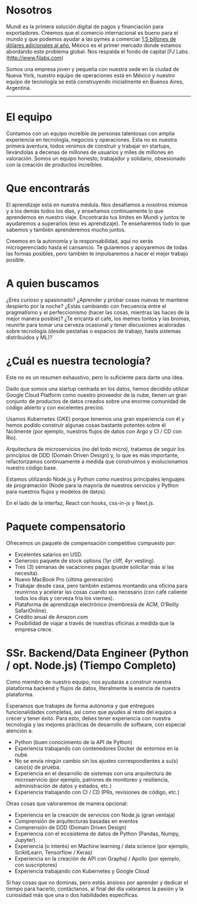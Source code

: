 # Nosotros
Mundi es la primera solución digital de pagos y financiación para exportadores. Creemos que el comercio internacional es bueno para el mundo y que podemos ayudar a las pymes a comerciar [1,5 billones de dólares adicionales al año.](https://www.adb.org/sites/default/files/publication/359631/adb-briefs-83.pdf) México es el primer mercado donde estamos abordando este problema global.
Nos respalda el fondo de capital [FJ Labs.(http://www.fjlabs.com)

Somos una empresa joven y pequeña con nuestra sede en la ciudad de Nueva York, nuestro equipo de operaciones está en México y nuestro equipo de tecnología se está construyendo inicialmente en Buenos Aires, Argentina.

---

# El equipo
Contamos con un equipo increíble de personas talentosas con amplia experiencia en tecnología, negocios y operaciones.
Esta no es nuestra primera aventura, todos venimos de construir y trabajar en startups, llevándolas a decenas de millones de usuarios y miles de millones en valoración.
Somos un equipo honesto, trabajador y solidario, obsesionado con la creación de productos increíbles.

# Que encontrarás
El aprendizaje está en nuestra médula. Nos desafiamos a nosotros mismos y a los demás todos los días, y enseñamos continuamente lo que aprendemos en nuestro viaje.
Encontrarás tus límites en Mundi y juntos te ayudaremos a superarlos (eso es aprendizaje).
Te enseñaremos todo lo que sabemos y también aprenderemos mucho juntos.

Creemos en la autonomía y la responsabilidad, aquí no serás microgerenciado hasta el cansancio.
Te guiaremos y apoyaremos de todas las formas posibles, pero también te impulsaremos a hacer el mejor trabajo posible.

# A quien buscamos
¿Eres curioso y apasionado?
¿Aprender y probar cosas nuevas te mantiene despierto por la noche?
¿Estás cambiando con frecuencia entre el pragmatismo y el perfeccionismo (hacer las cosas, mientras las haces de la mejor manera posible)?
¿Te encanta el café, los memes tontos y las bromas, reunirte para tomar una cerveza ocasional y tener discusiones acaloradas sobre tecnología (desde pestañas o espacios de trabajo, hasta sistemas distribuidos y ML)?

# ¿Cuál es nuestra tecnología?
Este no es un resumen exhaustivo, pero lo suficiente para darte una idea.

Dado que somos una startup centrada en los datos, hemos decidido utilizar Google Cloud Platform como nuestro proveedor de la nube, tienen un gran conjunto de productos de datos creados sobre una enorme comunidad de código abierto y con excelentes precios.

Usamos Kubernetes (GKE) porque tenemos una gran experiencia con él y hemos podido construir algunas cosas bastante potentes sobre él fácilmente (por ejemplo, nuestros flujos de datos con Argo y CI / CD con Rio).

Arquitectura de microservicios (no del todo micro), tratamos de seguir los principios de DDD (Domain Driven Design) y, lo que es más importante, refactorizamos continuamente a medida que construimos y evolucionamos nuestro código base.

Estamos utilizando Node.js y Python como nuestros principales lenguajes de programación (Node para la mayoría de nuestros servicios y Python para nuestros flujos y modelos de datos).

En el lado de la interfaz, React con hooks, css-in-js y Next.js.

# Paquete compensatorio
Ofrecemos un paquete de compensación competitivo compuesto por:
* Excelentes salarios en USD.
* Generoso paquete de stock options (1yr cliff, 4yr vesting).
* Tres (3) semanas de vacaciones pagas (puede solicitar más si las necesita).
* Nuevo MacBook Pro (última generación)
* Trabajar desde casa, pero también estamos montando una oficina para reunirnos y acelerar las cosas cuando sea necesario (con café caliente todos los días y cerveza fría los viernes).
* Plataforma de aprendizaje electrónico (membresía de ACM, O’Reilly SafariOnline).
* Crédito anual de Amazon.com
* Posibilidad de viajar a través de nuestras oficinas a medida que la empresa crece.

# SSr. Backend/Data Engineer (Python / opt. Node.js) (Tiempo Completo)
Como miembro de nuestro equipo, nos ayudarás a construir nuestra plataforma backend y flujos de datos, literalmente la esencia de nuestra plataforma.

Esperamos que trabajes de forma autónoma y que entregues funcionalidades completas, así como que ayudes al resto del equipo a crecer y tener éxito.
Para esto, debes tener experiencia con nuestra tecnología y las mejores prácticas de desarrollo de software, con especial atención a:
* Python (buen conocimiento de la API de Python)
* Experiencia trabajando con contenedores Docker de entornos en la nube.
* No se envía ningún cambio sin los ajustes correspondientes a su(s) caso(s) de prueba.
* Experiencia en el desarrollo de sistemas con una arquitectura de microservicio (por ejemplo, patrones de monitoreo y resiliencia, administración de datos y estados, etc.)
* Experiencia trabajando con CI / CD (PRs, revisiones de código, etc.)

Otras cosas que valoraremos de manera opcional:
* Experiencia en la creación de servicios con Node.js (gran ventaja)
* Comprensión de arquitecturas basadas en eventos
* Comprensión de DDD (Domain Driven Design)
* Experiencia con el ecosistema de datos de Python (Pandas, Numpy, Jupyter).
* Experiencia (o interés) en Machine learning / data science (por ejemplo, ScikitLearn, Tensorflow / Keras)
* Experiencia en la creación de API con Graphql / Apollo (por ejemplo, con suscriptores)
* Experiencia trabajando con Kubernetes y Google Cloud

Si hay cosas que no dominas, pero estás ansioso por aprender y dedicar el tiempo para hacerlo, contáctanos, al final del día valoramos la pasión y la curiosidad más que una o dos habilidades específicas.
